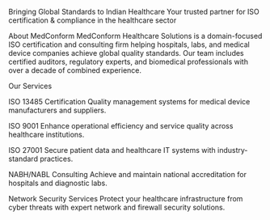 Bringing Global Standards to Indian Healthcare
Your trusted partner for ISO certification & compliance in the healthcare sector

About MedConform
MedConform Healthcare Solutions is a domain-focused ISO certification and consulting firm helping hospitals, labs, and medical device companies achieve global quality standards. Our team includes certified auditors, regulatory experts, and biomedical professionals with over a decade of combined experience.

Our Services


ISO 13485 Certification
Quality management systems for medical device manufacturers and suppliers.

ISO 9001
Enhance operational efficiency and service quality across healthcare institutions.

ISO 27001
Secure patient data and healthcare IT systems with industry-standard practices.

NABH/NABL Consulting
Achieve and maintain national accreditation for hospitals and diagnostic labs.

Network Security Services
Protect your healthcare infrastructure from cyber threats with expert network and firewall security solutions.

<!--
**medconformhealthcaresolutions/medconformhealthcaresolutions** is a ✨ _special_ ✨ repository because its `README.md` (this file) appears on your GitHub profile.

Here are some ideas to get you started:

- 🔭 I’m currently working on ...
- 🌱 I’m currently learning ...
- 👯 I’m looking to collaborate on ...
- 🤔 I’m looking for help with ...
- 💬 Ask me about ...
- 📫 How to reach me: ...
- 😄 Pronouns: ...
- ⚡ Fun fact: ...
-->

